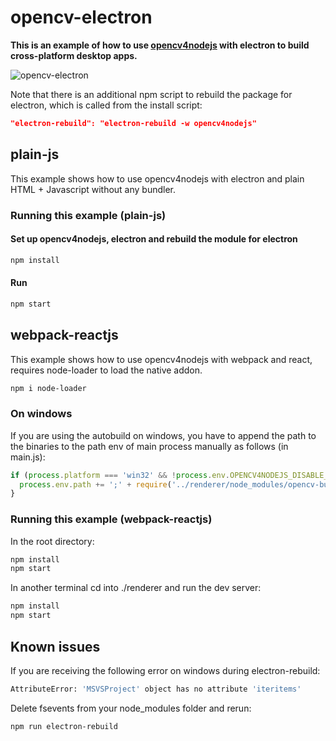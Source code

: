 # opencv-electron

**This is an example of how to use [opencv4nodejs](https://github.com/urielch/opencv4nodejs) with electron to build cross-platform desktop apps.**

![opencv-electron](https://user-images.githubusercontent.com/31125521/31113188-51e7c6d8-a818-11e7-9015-295d1864e1d6.jpg)

Note that there is an additional npm script to rebuild the package for electron, which is called from the install script:

```json
"electron-rebuild": "electron-rebuild -w opencv4nodejs"
```

## plain-js

This example shows how to use opencv4nodejs with electron and plain HTML + Javascript without any bundler.

### Running this example (plain-js)

#### Set up opencv4nodejs, electron and rebuild the module for electron

``` bash
npm install
```

#### Run

``` bash
npm start
```

## webpack-reactjs

This example shows how to use opencv4nodejs with webpack and react, requires node-loader to load the native addon.

``` bash
npm i node-loader
```

### On windows

If you are using the autobuild on windows, you have to append the path to the binaries
to the path env of main process manually as follows (in main.js):

```javascript
if (process.platform === 'win32' && !process.env.OPENCV4NODEJS_DISABLE_AUTOBUILD) {
  process.env.path += ';' + require('../renderer/node_modules/opencv-build').opencvBinDir
}
```

### Running this example (webpack-reactjs)

In the root directory:

```bash
npm install
npm start
```

In another terminal cd into ./renderer and run the dev server:

```bash
npm install
npm start
```

## Known issues

If you are receiving the following error on windows during electron-rebuild:

```bash
AttributeError: 'MSVSProject' object has no attribute 'iteritems'
```

Delete fsevents from your node_modules folder and rerun:

```bash
npm run electron-rebuild
```
